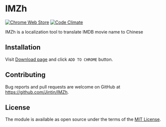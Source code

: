 # IMZh

[![Chrome Web Store](https://img.shields.io/chrome-web-store/v/plkfiilaiekcjgahedeodpkleeajhhhd.svg?colorB=brightgreen)](https://chrome.google.com/webstore/detail/imzh/plkfiilaiekcjgahedeodpkleeajhhhd)
[![Code Climate](https://codeclimate.com/github/Jintin/IMZh/badges/gpa.svg)](https://codeclimate.com/github/Jintin/IMZh)

IMZh is a localization tool to translate IMDB movie name to Chinese

## Installation

Visit [Download page](https://chrome.google.com/webstore/detail/imzh/plkfiilaiekcjgahedeodpkleeajhhhd) and click `ADD TO CHROME` button.

## Contributing

Bug reports and pull requests are welcome on GitHub at <https://github.com/Jintin/IMZh>.

## License

The module is available as open source under the terms of the [MIT License](http://opensource.org/licenses/MIT).
